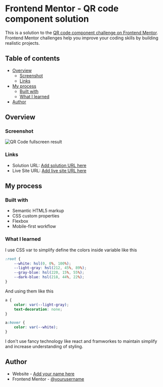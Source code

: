 # Frontend Mentor - QR code component solution

This is a solution to the [QR code component challenge on Frontend Mentor](https://www.frontendmentor.io/challenges/qr-code-component-iux_sIO_H). Frontend Mentor challenges help you improve your coding skills by building realistic projects. 

## Table of contents

- [Overview](#overview)
  - [Screenshot](#screenshot)
  - [Links](#links)
- [My process](#my-process)
  - [Built with](#built-with)
  - [What I learned](#what-i-learned)
- [Author](#author)

## Overview

### Screenshot

![QR Code fullscreen result ](../fullscreen.png)

### Links

- Solution URL: [Add solution URL here](https://github.com/farhanzipp/FrontEndMentor-QR-Code-Component.git)
- Live Site URL: [Add live site URL here](https://your-live-site-url.com)

## My process

### Built with

- Semantic HTML5 markup
- CSS custom properties
- Flexbox
- Mobile-first workflow

### What I learned

I use CSS var to simplify define the colors inside variable like this

```css
:root {
    --white: hsl(0, 0%, 100%);
    --light-gray: hsl(212, 45%, 89%);
    --gray-blue: hsl(220, 15%, 55%);
    --dark-blue: hsl(218, 44%, 22%);
}
```
And using them like this

```css
a {
    color: var(--light-gray);
    text-decoration: none;
}

a:hover {
    color: var(--white);
}
```
I don't use fancy technology like react and framworkes to maintain simplify and increase understanding of styling.

## Author

- Website - [Add your name here](https://farhanzip.netlify.app)
- Frontend Mentor - [@yourusername](https://www.frontendmentor.io/profile/farhanzipp)
